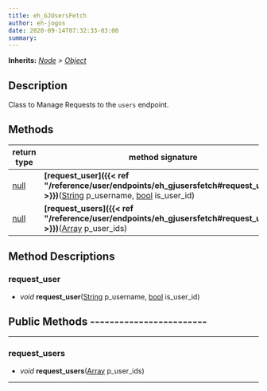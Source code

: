 ```yaml
---  
title: eh_GJUsersFetch  
author: eh-jogos  
date: 2020-09-14T07:32:33-03:00  
summary:   
---  
```

**Inherits:** _[Node](https://docs.godotengine.org/en/stable/classes/class_node.html) > [Object](https://docs.godotengine.org/en/stable/classes/class_object.html)_  
## Description  
 Class to Manage Requests to the `users` endpoint.
  
  
## Methods 
  
| return type | method signature |  
| ----------- | ---------------- |  
| [null](https://docs.godotengine.org/en/stable/classes/class_null.html) | **[request_user]({{< ref "/reference/user/endpoints/eh_gjusersfetch#request_user" >}})**([String](https://docs.godotengine.org/en/stable/classes/class_string.html) p_username, [bool](https://docs.godotengine.org/en/stable/classes/class_bool.html) is_user_id) |  
| [null](https://docs.godotengine.org/en/stable/classes/class_null.html) | **[request_users]({{< ref "/reference/user/endpoints/eh_gjusersfetch#request_users" >}})**([Array](https://docs.godotengine.org/en/stable/classes/class_array.html) p_user_ids) |  
## Method Descriptions  
  
### request_user 
- _void_ **request_user**([String](https://docs.godotengine.org/en/stable/classes/class_string.html) p_username, [bool](https://docs.godotengine.org/en/stable/classes/class_bool.html) is_user_id) 
  
## Public Methods ------------------------
  
---------
### request_users 
- _void_ **request_users**([Array](https://docs.godotengine.org/en/stable/classes/class_array.html) p_user_ids) 
  
  
---------
